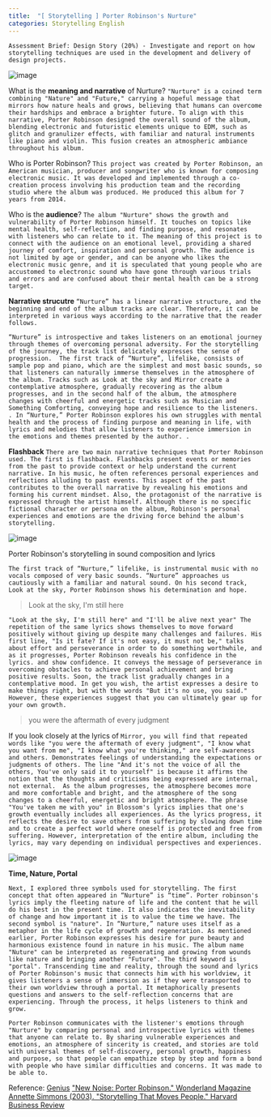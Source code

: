 ```yaml
---
title:  "[ Storytelling ] Porter Robinson's Nurture"
categories: Storytelling English
---
```


`Assessment Brief: Design Story (20%) - Investigate and report on how storytelling techniques are used in the development and delivery of design projects.`

![image](https://i0.wp.com/thegroovecartel.com/wp-content/uploads/2021/04/rsz_porter_robinson_nurture.jpg?fit=1512%2C1121&ssl=1)

What is the **meaning and narrative** of Nurture?
`"Nurture" is a coined term combining "Nature" and "Future," carrying a hopeful message that mirrors how nature heals and grows, believing that humans can overcome their hardships and embrace a brighter future. To align with this narrative, Porter Robinson designed the overall sound of the album, blending electronic and futuristic elements unique to EDM, such as glitch and granulizer effects, with familiar and natural instruments like piano and violin. This fusion creates an atmospheric ambiance throughout his album.`

Who is Porter Robinson?
`This project was created by Porter Robinson, an American musician, producer and songwriter who is known for composing electronic music. It was developed and implemented through a co-creation process involving his production team and the recording studio where the album was produced. He produced this album for 7 years from 2014.`

Who is the **audience**?
`The album "Nurture" shows the growth and vulnerability of Porter Robinson himself. It touches on topics like mental health, self-reflection, and finding purpose, and resonates with listeners who can relate to it. The meaning of this project is to connect with the audience on an emotional level, providing a shared journey of comfort, inspiration and personal growth. The audience is not limited by age or gender, and can be anyone who likes the electronic music genre, and it is speculated that young people who are accustomed to electronic sound who have gone through various trials and errors and are confused about their mental health can be a strong target. `

**Narrative strucutre**
`“Nurture” has a linear narrative structure, and the beginning and end of the album tracks are clear. Therefore, it can be interpreted in various ways according to the narrative that the reader follows. `

`“Nurture” is introspective and takes listeners on an emotional journey through themes of overcoming personal adversity. For the storytelling of the journey, the track list delicately expresses the sense of progression. ﻿
The first track of “Nurture”, lifelike, consists of sample pop and piano, which are the simplest and most basic sounds, so that listeners can naturally immerse themselves in the atmosphere of the album.
Tracks such as Look at the sky and Mirror create a contemplative atmosphere, gradually recovering as the album progresses, and in the second half of the album, the atmosphere changes with cheerful and energetic tracks such as Musician and Something Comforting, conveying hope and resilience to the listeners. . In “Nurture,” Porter Robinson explores his own struggles with mental health and the process of finding purpose and meaning in life, with lyrics and melodies that allow listeners to experience immersion in the emotions and themes presented by the author. .`

**Flashback**
`There are two main narrative techniques that Porter Robinson used. The first is flashback. Flashbacks present events or memories from the past to provide context or help understand the current narrative. In his music, he often references personal experiences and reflections alluding to past events. This aspect of the past contributes to the overall narrative by revealing his emotions and forming his current mindset. Also, the protagonist of the narrative is expressed through the artist himself. Although there is no specific fictional character or persona on the album, Robinson's personal experiences and emotions are the driving force behind the album's storytelling.`

![image](https://edmunplugged.com/wp-content/uploads/2021/04/Porter-Robinson-Nurture.jpeg)

Porter Robinson's storytelling in sound composition and lyrics 

`The first track of “Nurture,” lifelike, is instrumental music with no vocals composed of very basic sounds. “Nurture” approaches us cautiously with a familiar and natural sound. On his second track, Look at the sky, Porter Robinson shows his determination and hope. `

>Look at the sky, I'm still here

`"Look at the sky, I'm still here" and "I'll be alive next year" The repetition of the same lyrics shows themselves to move forward positively without giving up despite many challenges and failures. His first line, "Is it fate? If it's not easy, it must not be," talks about effort and perseverance in order to do something worthwhile, and as it progresses, Porter Robinson reveals his confidence in the lyrics. and show confidence. It conveys the message of perseverance in overcoming obstacles to achieve personal achievement and bring positive results. Soon, the track list gradually changes in a contemplative mood. In get you wish, the artist expresses a desire to make things right, but with the words "But it's no use, you said." However, these experiences suggest that you can ultimately gear up for your own growth. ﻿`

>you were the aftermath of every judgment

If you look closely at the lyrics of `Mirror, you will find that repeated words like "you were the aftermath of every judgment", "I know what you want from me", "I know what you're thinking," are self-awareness and others. Demonstrates feelings of understanding the expectations or judgments of others. The line "And it's not the voice of all the others, You've only said it to yourself" is because it affirms the notion that the thoughts and criticisms being expressed are internal, not external. ﻿ As the album progresses, the atmosphere becomes more and more comfortable and bright, and the atmosphere of the song changes to a cheerful, energetic and bright atmosphere. The phrase "You've taken me with you" in Blossom's lyrics implies that one's growth eventually includes all experiences. As the lyrics progress, it reflects the desire to save others from suffering by slowing down time and to create a perfect world where oneself is protected and free from suffering. However, interpretation of the entire album, including the lyrics, may vary depending on individual perspectives and experiences. `

![image](https://preview.redd.it/bcadiycmcvl41.png?width=1280&format=png&auto=webp&s=21ca9391637425dccd0e0661be7b67ea6f0cd070)

**Time, Nature, Portal**

`Next, I explored three symbols used for storytelling. The first concept that often appeared in “Nurture” is “time”. Porter robinson's lyrics imply the fleeting nature of life and the content that he will do his best in the present time. It also indicates the inevitability of change and how important it is to value the time we have. The second symbol is "nature". In “Nurture,” nature uses itself as a metaphor in the life cycle of growth and regeneration. As mentioned earlier, Porter Robinson expresses his desire for pure beauty and harmonious existence found in nature in his music. The album name "Nuture" can be interpreted as regenerating and growing from wounds like nature and bringing another "Future". The third keyword is "portal". Transcending time and reality, through the sound and lyrics of Porter Robinson's music that connects him with his worldview, it gives listeners a sense of immersion as if they were transported to their own worldview through a portal. It metaphorically presents questions and answers to the self-reflection concerns that are experiencing. Through the process, it helps listeners to think and grow.`

`Porter Robinson communicates with the listener's emotions through "Nurture" by comparing personal and introspective lyrics with themes that anyone can relate to. By sharing vulnerable experiences and emotions, an atmosphere of sincerity is created, and stories are told with universal themes of self-discovery, personal growth, happiness and purpose, so that people can empathize step by step and form a bond with people who have similar difficulties and concerns. It was made to be able to.`

Reference:
[Genius](https://genius.com/albums/Porter-robinson/Nurture)
["New Noise: Porter Robinson." Wonderland Magazine](https://www.wonderlandmagazine.com/2021/04/23/new-noise-porter-robinson-albumnurture/)
[Annette Simmons (2003). "Storytelling That Moves People." Harvard Business Review](https://hbr.org/2003/06/storytelling-that-moves-people)
